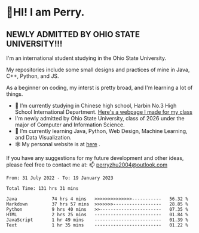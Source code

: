 # 🌄HI! I am Perry. <br> #
## NEWLY ADMITTED BY OHIO STATE UNIVERSITY!!! ##  
I'm an international student studying in the Ohio State University. <br>

My repositories include some small designs and practices of mine in Java, C++, Python, and JS. <br>

As a beginner on coding, my interst is pretty broad, and I'm learning a lot of things. <br>
- 🔭 I’m currently studying in Chinese high school, Harbin No.3 High School International Department. [Here's a webpage I made for my class](https://perry2004.github.io/weirdos/)
- I'm newly admitted by Ohio State University, class of 2026 under the major of Computer and Information Science. 
- 🌱 I’m currently learning Java, Python, Web Design, Machine Learning, and Data Visualization. 
- 🕸️ My personal website is at <a href="https://zhu-yp.cn">here</a> .  

If you have any suggestions for my future development and other ideas, please feel free to contact me at: 📫 [perryzhu2004@outlook.com](mailto:perryzhu2004@outlook.com)

<!--START_SECTION:waka-->

```text
From: 31 July 2022 - To: 19 January 2023

Total Time: 131 hrs 31 mins

Java             74 hrs 4 mins   >>>>>>>>>>>>>>-----------   56.32 %
Markdown         37 hrs 57 mins  >>>>>>>------------------   28.85 %
Python           9 hrs 40 mins   >>-----------------------   07.35 %
HTML             2 hrs 25 mins   -------------------------   01.84 %
JavaScript       1 hr 49 mins    -------------------------   01.39 %
Text             1 hr 35 mins    -------------------------   01.22 %
```

<!--END_SECTION:waka-->